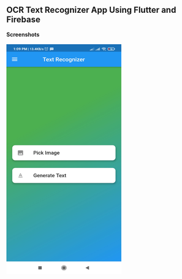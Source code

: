 ## OCR Text Recognizer App Using Flutter and Firebase

**Screenshots**
<br></br>
<img src="https://raw.githubusercontent.com/ma-sujithkumar/OCR-Text-Recognizer-App-Using-Flutter-and-Firebase/master/ocr-1.jpg" width="300" height="600">
